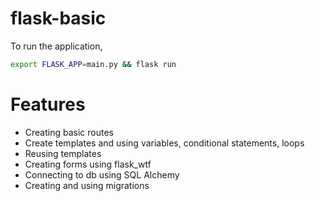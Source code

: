 # flask-basic

To run the application,

```bash
export FLASK_APP=main.py && flask run
```

# Features

- Creating basic routes
- Create templates and using variables, conditional statements, loops
- Reusing templates
- Creating forms using flask_wtf
- Connecting to db using SQL Alchemy
- Creating and using migrations
